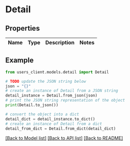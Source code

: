 # Detail


## Properties

Name | Type | Description | Notes
------------ | ------------- | ------------- | -------------

## Example

```python
from users_client.models.detail import Detail

# TODO update the JSON string below
json = "{}"
# create an instance of Detail from a JSON string
detail_instance = Detail.from_json(json)
# print the JSON string representation of the object
print(Detail.to_json())

# convert the object into a dict
detail_dict = detail_instance.to_dict()
# create an instance of Detail from a dict
detail_from_dict = Detail.from_dict(detail_dict)
```
[[Back to Model list]](../README.md#documentation-for-models) [[Back to API list]](../README.md#documentation-for-api-endpoints) [[Back to README]](../README.md)


